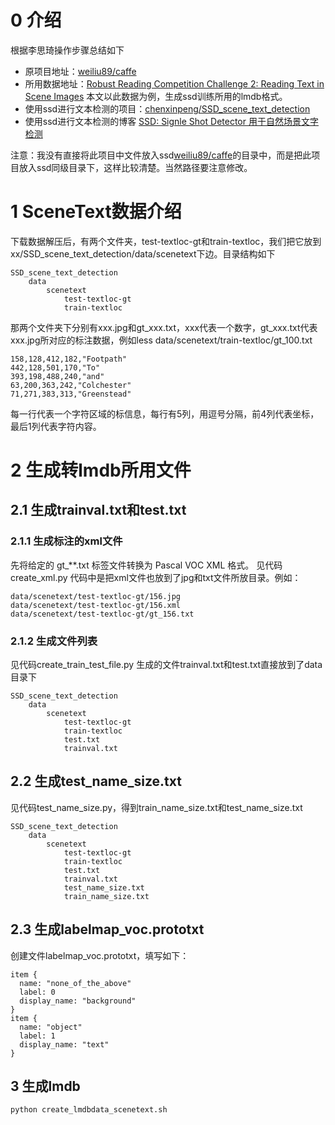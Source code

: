 # 0 介绍
根据李思琦操作步骤总结如下
* 原项目地址：[weiliu89/caffe](https://github.com/weiliu89/caffe/tree/ssd)
* 所用数据地址：[Robust Reading Competition Challenge 2: Reading Text in Scene Images](http://robustreading.opendfki.de/trac/wiki/SceneText) 本文以此数据为例，生成ssd训练所用的lmdb格式。
* 使用ssd进行文本检测的项目：[chenxinpeng/SSD_scene_text_detection](https://github.com/chenxinpeng/SSD_scene_text_detection)
* 使用ssd进行文本检测的博客 [SSD: Signle Shot Detector 用于自然场景文字检测](http://blog.csdn.net/u010167269/article/details/52851667)

注意：我没有直接将此项目中文件放入ssd[weiliu89/caffe](https://github.com/weiliu89/caffe/tree/ssd)的目录中，而是把此项目放入ssd同级目录下，这样比较清楚。当然路径要注意修改。

# 1 SceneText数据介绍
下载数据解压后，有两个文件夹，test-textloc-gt和train-textloc，我们把它放到 xx/SSD_scene_text_detection/data/scenetext下边。目录结构如下
```
SSD_scene_text_detection
    data
        scenetext
            test-textloc-gt
            train-textloc
```

那两个文件夹下分别有xxx.jpg和gt_xxx.txt，xxx代表一个数字，gt_xxx.txt代表xxx.jpg所对应的标注数据，例如less data/scenetext/train-textloc/gt_100.txt 
```
158,128,412,182,"Footpath"
442,128,501,170,"To"
393,198,488,240,"and"
63,200,363,242,"Colchester"
71,271,383,313,"Greenstead"
```
每一行代表一个字符区域的标信息，每行有5列，用逗号分隔，前4列代表坐标，最后1列代表字符内容。

# 2 生成转lmdb所用文件
## 2.1 生成trainval.txt和test.txt
### 2.1.1 生成标注的xml文件
先将给定的 gt_**.txt 标签文件转换为 Pascal VOC XML 格式。
见代码create_xml.py
代码中是把xml文件也放到了jpg和txt文件所放目录。例如：
```
data/scenetext/test-textloc-gt/156.jpg
data/scenetext/test-textloc-gt/156.xml
data/scenetext/test-textloc-gt/gt_156.txt
```

### 2.1.2 生成文件列表
见代码create_train_test_file.py
生成的文件trainval.txt和test.txt直接放到了data目录下
```
SSD_scene_text_detection
    data
        scenetext
            test-textloc-gt
            train-textloc
            test.txt
            trainval.txt
```

## 2.2 生成test_name_size.txt
见代码test_name_size.py，得到train_name_size.txt和test_name_size.txt
```
SSD_scene_text_detection
    data
        scenetext
            test-textloc-gt
            train-textloc
            test.txt
            trainval.txt
            test_name_size.txt
            train_name_size.txt
```


## 2.3 生成labelmap_voc.prototxt
创建文件labelmap_voc.prototxt，填写如下：
```
item {
  name: "none_of_the_above"
  label: 0
  display_name: "background"
}
item {
  name: "object"
  label: 1
  display_name: "text"
}
```
## 3 生成lmdb
```
python create_lmdbdata_scenetext.sh
```